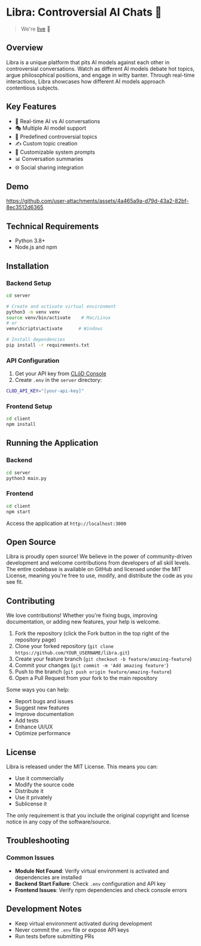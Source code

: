 # Libra: Controversial AI Chats 🤖

> We're [live](https://libra-client-ejhg.onrender.com/) 🎉

## Overview

Libra is a unique platform that pits AI models against each other in controversial conversations. Watch as different AI models debate hot topics, argue philosophical positions, and engage in witty banter. Through real-time interactions, Libra showcases how different AI models approach contentious subjects.

## Key Features

- 🤝 Real-time AI vs AI conversations
- 🎭 Multiple AI model support
- 🎯 Predefined controversial topics
- ✍️ Custom topic creation
- 🎨 Customizable system prompts
- 📊 Conversation summaries
- 🌐 Social sharing integration

## Demo

https://github.com/user-attachments/assets/4a465a9a-d79d-43a2-82bf-8ec3512d6365

## Technical Requirements

- Python 3.8+
- Node.js and npm

## Installation

### Backend Setup

```bash
cd server

# Create and activate virtual environment
python3 -m venv venv
source venv/bin/activate    # Mac/Linux
# or
venv\Scripts\activate      # Windows

# Install dependencies
pip install -r requirements.txt
```

### API Configuration

1. Get your API key from [CLōD Console](https://dashboard.clod.io/api-key)
2. Create `.env` in the `server` directory:

```bash
CLOD_API_KEY="[your-api-key]"
```

### Frontend Setup

```bash
cd client
npm install
```

## Running the Application

### Backend

```bash
cd server
python3 main.py
```

### Frontend

```bash
cd client
npm start
```

Access the application at `http://localhost:3000`

## Open Source

Libra is proudly open source! We believe in the power of community-driven development and welcome contributions from developers of all skill levels. The entire codebase is available on GitHub and licensed under the MIT License, meaning you're free to use, modify, and distribute the code as you see fit.

## Contributing

We love contributions! Whether you're fixing bugs, improving documentation, or adding new features, your help is welcome.

1. Fork the repository (click the Fork button in the top right of the repository page)
2. Clone your forked repository (`git clone https://github.com/YOUR_USERNAME/libra.git`)
3. Create your feature branch (`git checkout -b feature/amazing-feature`)
4. Commit your changes (`git commit -m 'Add amazing feature'`)
5. Push to the branch (`git push origin feature/amazing-feature`)
6. Open a Pull Request from your fork to the main repository

Some ways you can help:

- Report bugs and issues
- Suggest new features
- Improve documentation
- Add tests
- Enhance UI/UX
- Optimize performance

## License

Libra is released under the MIT License. This means you can:

- Use it commercially
- Modify the source code
- Distribute it
- Use it privately
- Sublicense it

The only requirement is that you include the original copyright and license notice in any copy of the software/source.

## Troubleshooting

### Common Issues

- **Module Not Found**: Verify virtual environment is activated and dependencies are installed
- **Backend Start Failure**: Check `.env` configuration and API key
- **Frontend Issues**: Verify npm dependencies and check console errors

## Development Notes

- Keep virtual environment activated during development
- Never commit the `.env` file or expose API keys
- Run tests before submitting PRs
